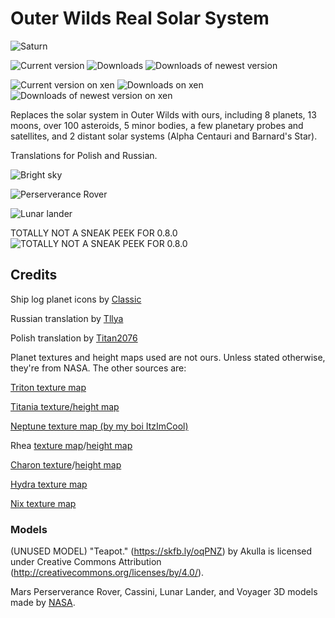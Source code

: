 # Outer Wilds Real Solar System
![Saturn](https://user-images.githubusercontent.com/22628069/147424489-f453cb3b-1719-46b4-bac2-e97a6057ee73.png)

![Current version](https://img.shields.io/github/manifest-json/v/Minecraft633/outer-wilds-real-solar-system-titan-edition?color=gree&filename=manifest.json&style=for-the-badge)
![Downloads](https://img.shields.io/github/downloads/minecraft633/outer-wilds-real-solar-system-titan-edition/total?style=for-the-badge)
![Downloads of newest version](https://img.shields.io/github/downloads/minecraft633/outer-wilds-real-solar-system-titan-edition/latest/total?style=for-the-badge)

![Current version on xen](https://img.shields.io/github/manifest-json/v/xen-42/outer-wilds-real-solar-system?color=gree&filename=manifest.json&label=VERSION%20(XEN/OG)&style=for-the-badge)
![Downloads on xen](https://img.shields.io/github/downloads/xen-42/outer-wilds-real-solar-system/total?style=for-the-badge&label=DOWNLOADS%20(XEN/OG))
![Downloads of newest version on xen](https://img.shields.io/github/downloads/xen-42/outer-wilds-real-solar-system/latest/total?style=for-the-badge&label=DOWNLOADS@LATEST%20(XEN/OG))

Replaces the solar system in Outer Wilds with ours, including 8 planets, 13 moons, over 100 asteroids, 5 minor bodies, a few planetary probes and satellites, and 2 distant solar systems (Alpha Centauri and Barnard's Star).

Translations for Polish and Russian.

![Bright sky](https://user-images.githubusercontent.com/22628069/146660294-41484062-cc5e-49d8-b940-01467c121907.png)

![Perserverance Rover](https://user-images.githubusercontent.com/22628069/147908787-7ee451b6-459d-449f-8fa1-dbac6be82103.png)

![Lunar lander](https://user-images.githubusercontent.com/22628069/148104095-67424b8a-7307-4bcc-a5a9-138d97316e23.png)

TOTALLY NOT A SNEAK PEEK FOR 0.8.0
![TOTALLY NOT A SNEAK PEEK FOR 0.8.0](https://github.com/Minecraft633/outer-wilds-real-solar-system-titan-edition/assets/67232360/f5215e70-bbc8-4623-8980-a75266602889)


## Credits
Ship log planet icons by [Classic](https://github.com/ClassicalBro)

Russian translation by [Tllya](https://github.com/Tllya)

Polish translation by [Titan2076](https://github.com/Minecraft633)

Planet textures and height maps used are not ours. Unless stated otherwise, they're from NASA. The other sources are:

[Triton texture map](https://www.deviantart.com/neptuneprogaming/art/Triton-Texture-Map-713512330)

[Titania texture/height map](https://www.deviantart.com/astra-planetshine/art/Uranus-Project-Missing-Data-Titania-646920848)

[Neptune texture map (by my boi ItzImCool)](https://www.deviantart.com/itzimcool/art/Neptune-Texture-Map-2022-1029964249)

Rhea [texture map](https://www.deviantart.com/oleg-pluton/art/Rhea-texture-map-767818383)/[height map](https://www.deviantart.com/oleg-pluton/art/Rhea-elevation-map-767817482)

[Charon texture](https://www.deviantart.com/askaniy/art/Charon-Texture-Map-762245061)/[height map](https://astrogeology.usgs.gov/search/map/charon_new_horizons_lorri_mvic_global_dem_300m)

[Hydra texture map](https://www.deviantart.com/askaniy/art/Hydra-False-Color-Map-926623163)

[Nix texture map](https://www.deviantart.com/askaniy/art/Nix-False-Color-Map-926588947)

### Models

(UNUSED MODEL) "Teapot." (https://skfb.ly/oqPNZ) by Akulla is licensed under Creative Commons Attribution (http://creativecommons.org/licenses/by/4.0/).

Mars Perserverance Rover, Cassini, Lunar Lander, and Voyager 3D models made by [NASA](https://nasa3d.arc.nasa.gov/models).
